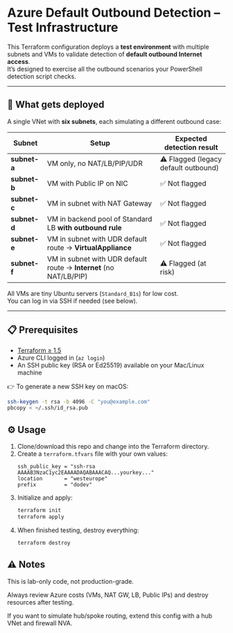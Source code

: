 # Azure Default Outbound Detection – Test Infrastructure

This Terraform configuration deploys a **test environment** with multiple subnets and VMs to validate detection of **default outbound Internet access**.  
It’s designed to exercise all the outbound scenarios your PowerShell detection script checks.

---

## 🚀 What gets deployed

A single VNet with **six subnets**, each simulating a different outbound case:

| Subnet      | Setup | Expected detection result |
|-------------|-------|----------------------------|
| **subnet-a** | VM only, no NAT/LB/PIP/UDR | ⚠️ Flagged (legacy default outbound) |
| **subnet-b** | VM with Public IP on NIC | ✅ Not flagged |
| **subnet-c** | VM in subnet with NAT Gateway | ✅ Not flagged |
| **subnet-d** | VM in backend pool of Standard LB **with outbound rule** | ✅ Not flagged |
| **subnet-e** | VM in subnet with UDR default route → **VirtualAppliance** | ✅ Not flagged |
| **subnet-f** | VM in subnet with UDR default route → **Internet** (no NAT/LB/PIP) | ⚠️ Flagged (at risk) |

All VMs are tiny Ubuntu servers (`Standard_B1s`) for low cost.  
You can log in via SSH if needed (see below).

---

## 📋 Prerequisites

- [Terraform ≥ 1.5](https://developer.hashicorp.com/terraform/downloads)
- Azure CLI logged in (`az login`)
- An SSH public key (RSA or Ed25519) available on your Mac/Linux machine

👉 To generate a new SSH key on macOS:
```bash
ssh-keygen -t rsa -b 4096 -C "you@example.com"
pbcopy < ~/.ssh/id_rsa.pub
```

## ⚙️ Usage

1. Clone/download this repo and change into the Terraform directory.
2. Create a `terraform.tfvars` file with your own values:
   ```hcl
   ssh_public_key = "ssh-rsa AAAAB3NzaC1yc2EAAAADAQABAAACAQ...yourkey..."
   location       = "westeurope"
   prefix         = "dodev"
   ```
3. Initialize and apply:
   ```bash
   terraform init
   terraform apply
   ```
4. When finished testing, destroy everything:
   ```bash
   terraform destroy
   ```

## ⚠️ Notes

This is lab-only code, not production-grade.

Always review Azure costs (VMs, NAT GW, LB, Public IPs) and destroy resources after testing.

If you want to simulate hub/spoke routing, extend this config with a hub VNet and firewall NVA.